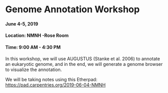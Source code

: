 # Genome Annotation Workshop 
#### June 4-5, 2019
#### Location: NMNH -Rose Room
#### Time: 9:00 AM - 4:30 PM

In this workshop, we will use AUGUSTUS (Stanke et al. 2006) to annotate an eukaryotic genome, and in the end, we will generate a genome browser to visualize the annotation.

We will be taking notes using this Etherpad: https://pad.carpentries.org/2019-06-04-NMNH


